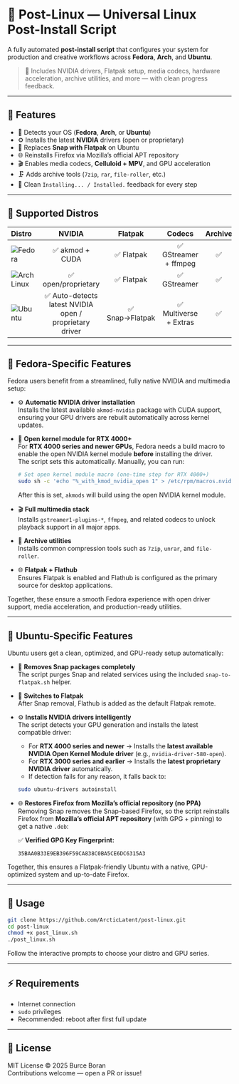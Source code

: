 # 🧊 Post-Linux — Universal Linux Post-Install Script

A fully automated **post-install script** that configures your system for production and creative workflows across **Fedora**, **Arch**, and **Ubuntu**.

> 🎯 Includes NVIDIA drivers, Flatpak setup, media codecs, hardware acceleration, archive utilities, and more — with clean progress feedback.

---

## 🚀 Features

- 🧠 Detects your OS (**Fedora**, **Arch**, or **Ubuntu**)
- ⚙️ Installs the latest **NVIDIA** drivers (open or proprietary)
- 🧩 Replaces **Snap with Flatpak** on Ubuntu
- 🌐 Reinstalls Firefox via Mozilla’s official APT repository
- 🎬 Enables media codecs, **Celluloid + MPV**, and GPU acceleration
- 🗜️ Adds archive tools (`7zip`, `rar`, `file-roller`, etc.)
- 🧱 Clean `Installing... / Installed.` feedback for every step

---

## 🧩 Supported Distros

| Distro | NVIDIA | Flatpak | Codecs | Archive |
|:--|:--:|:--:|:--:|:--:|
| ![Fedora](https://img.shields.io/badge/Fedora-40%2B-0A6CF5?logo=fedora&logoColor=white&style=flat-square) | ✅ akmod + CUDA | ✅ Flatpak | ✅ GStreamer + ffmpeg | ✅ |
| ![Arch Linux](https://img.shields.io/badge/Arch_Linux-Rolling-1793D1?logo=archlinux&logoColor=white&style=flat-square) | ✅ open/proprietary | ✅ Flatpak | ✅ GStreamer | ✅ |
| ![Ubuntu](https://img.shields.io/badge/Ubuntu-22.04%2B-E95420?logo=ubuntu&logoColor=white&style=flat-square) | ✅ Auto-detects latest NVIDIA open / proprietary driver | ✅ Snap→Flatpak | ✅ Multiverse + Extras | ✅ |

---

## 🧊 Fedora-Specific Features

Fedora users benefit from a streamlined, fully native NVIDIA and multimedia setup:

- ⚙️ **Automatic NVIDIA driver installation**  
  Installs the latest available `akmod-nvidia` package with CUDA support, ensuring your GPU drivers are rebuilt automatically across kernel updates.

- 🧩 **Open kernel module for RTX 4000+**  
  For **RTX 4000 series and newer GPUs**, Fedora needs a build macro to enable the open NVIDIA kernel module **before** installing the driver.  
  The script sets this automatically. Manually, you can run:

  ```bash
  # Set open kernel module macro (one-time step for RTX 4000+)
  sudo sh -c 'echo "%_with_kmod_nvidia_open 1" > /etc/rpm/macros.nvidia-kmod'
  ```

  After this is set, `akmods` will build using the open NVIDIA kernel module.

- 🎬 **Full multimedia stack**  
  Installs `gstreamer1-plugins-*`, `ffmpeg`, and related codecs to unlock playback support in all major apps.

- 🧱 **Archive utilities**  
  Installs common compression tools such as `7zip`, `unrar`, and `file-roller`.

- 🌐 **Flatpak + Flathub**  
  Ensures Flatpak is enabled and Flathub is configured as the primary source for desktop applications.

Together, these ensure a smooth Fedora experience with open driver support, media acceleration, and production-ready utilities.

---

## 🧊 Ubuntu-Specific Features

Ubuntu users get a clean, optimized, and GPU-ready setup automatically:

- 🧹 **Removes Snap packages completely**  
  The script purges Snap and related services using the included `snap-to-flatpak.sh` helper.

- 🔄 **Switches to Flatpak**  
  After Snap removal, Flathub is added as the default Flatpak remote.

- ⚙️ **Installs NVIDIA drivers intelligently**  
  The script detects your GPU generation and installs the latest compatible driver:  

  - For **RTX 4000 series and newer** → Installs the **latest available NVIDIA Open Kernel Module driver** (e.g., `nvidia-driver-580-open`).  
  - For **RTX 3000 series and earlier** → Installs the **latest proprietary NVIDIA driver** automatically.  
  - If detection fails for any reason, it falls back to:

  ```bash
  sudo ubuntu-drivers autoinstall
  ```

- 🌐 **Restores Firefox from Mozilla’s official repository (no PPA)**  
  Removing Snap removes the Snap-based Firefox, so the script reinstalls Firefox from **Mozilla’s official APT repository** (with GPG + pinning) to get a native `.deb`:

  ✅ **Verified GPG Key Fingerprint:**  
  ```
  35BAA0B33E9EB396F59CA838C0BA5CE6DC6315A3
  ```

Together, this ensures a Flatpak-friendly Ubuntu with a native, GPU-optimized system and up-to-date Firefox.

---

## 🧮 Usage

```bash
git clone https://github.com/ArcticLatent/post-linux.git
cd post-linux
chmod +x post_linux.sh
./post_linux.sh
```

Follow the interactive prompts to choose your distro and GPU series.

---

## ⚡ Requirements

- Internet connection  
- `sudo` privileges  
- Recommended: reboot after first full update

---

## 📜 License

MIT License © 2025 Burce Boran  
Contributions welcome — open a PR or issue!

